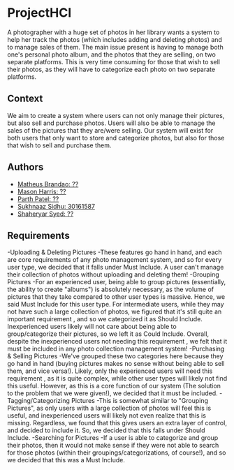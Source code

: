 # ProjectHCI

A photographer with a huge set of photos in her library wants a system to help her track the photos (which includes adding and deleting photos) and to manage sales of them. The main issue present is having to manage both one's personal photo album, and the photos that they are selling, on two separate platforms. This is very time consuming for those that wish to sell their photos, as they will have to categorize each photo on two separate platforms.


## Context
We aim to create a system where users can not only manage their pictures, but also sell and purchase photos. Users will also be able to manage the sales of the pictures that they are/were selling. Our system will exist for both users that only want to store and categorize photos, but also for those that wish to sell and purchase them.


## Authors
- [Matheus Brandao: ??](https://github.com/duckrobin)
- [Mason Harris: ??](https://github.com/MasonHarris)
- [Parth Patel: ??](https://github.com/ParthPatel100)
- [Sukhnaaz Sidhu: 30161587](https://github.com/sukh-lgtm)
- [Shaheryar Syed: ??](https://github.com/shaheryar99)

## Requirements
-Uploading & Deleting Pictures
  -These features go hand in hand, and each are core requirements of any photo management system, and so for every user type, we decided that it falls under Must Include. A user can't manage their collection of photos without uploading and deleting them!
-Grouping Pictures
  -For an experienced user, being able to group pictures (essentially, the ability to create "albums") is absolutely necessary, as the volume of pictures that they take compared to other user types is massive. Hence, we said Must Include for this user type. For intermediate users, while they may not have such a large collection of photos, we figured that it's still quite an important requirement , and so we categorized it as Should Include. Inexperienced users likely will not care about being able to group/categorize their pictures, so we left it as Could Include. Overall, despite the inexperienced users not needing this requirement , we felt that it must be included in any photo collection management system!
-Purchasing & Selling Pictures
  -We've grouped these two categories here because they go hand in hand (buying pictures makes no sense without being able to sell them, and vice versa!). Likely, only the experienced users will need this requirement , as it is quite complex, while other user types will likely not find this useful. However, as this is a core function of our system (The solution to the problem that we were given!), we decided that it must be included.
-Tagging/Categorizing Pictures
  -This is somewhat similar to "Grouping Pictures", as only users with a large collection of photos will feel this is useful, and inexperienced users will likely not even realize that this is missing. Regardless, we found that this gives users an extra layer of control, and decided to include it. So, we decided that this falls under Should Include.
-Searching for Pictures
  -If a user is able to categorize and group their photos, then it would not make sense if they were not able to search for those photos (within their groupings/categorizations, of course!), and so we decided that this was a Must Include.
